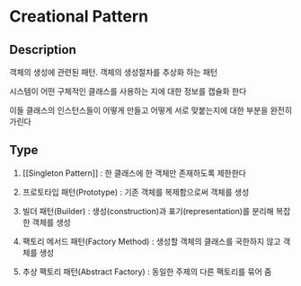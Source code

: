 # Creational Pattern

## Description

객체의 생성에 관련된 패턴. 객체의 생성절차를 추상화 하는 패턴

시스템이 어떤 구체적인 클래스를 사용하는 지에 대한 정보를 캡슐화 한다

이들 클래스의 인스턴스들이 어떻게 만들고 어떻게 서로 맞붙는지에 대한 부분을 완전히 가린다

## Type

1. [[Singleton Pattern]] : 한 클래스에 한 객체만 존재하도록 제한한다

2. 프로토타입 패턴(Prototype) : 기존 객체를 복제함으로써 객체를 생성

3. 빌더 패턴(Builder) : 생성(construction)과 표기(representation)를 분리해 복잡한 객체를 생성

4. 팩토리 메서드 패턴(Factory Method) : 생성할 객체의 클래스를 국한하지 않고 객체를 생성

5. 추상 팩토리 패턴(Abstract Factory) : 동일한 주제의 다른 팩토리를 묶어 줌